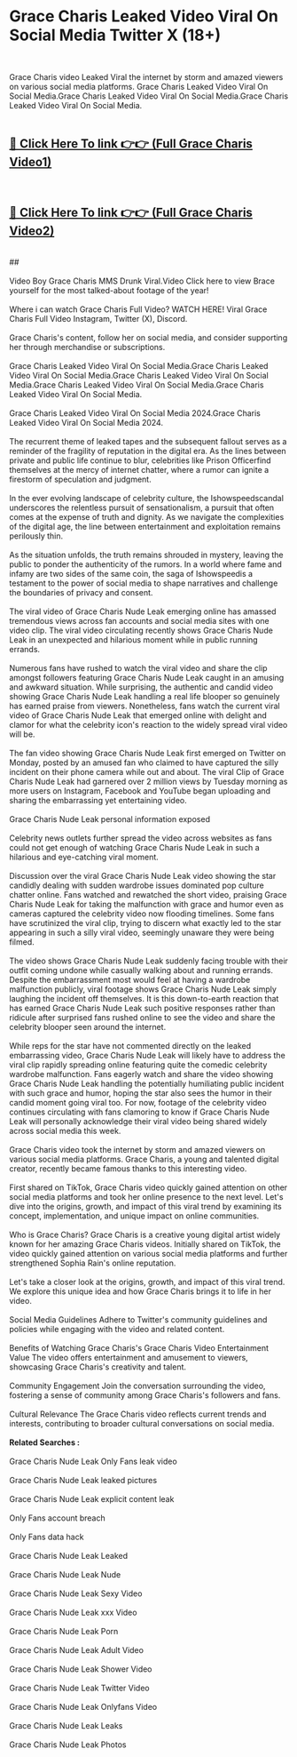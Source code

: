 # Grace Charis Leaked Video Viral On Social Media Twitter X (18+) <br>
<br>

Grace Charis video Leaked Viral the internet by storm and amazed viewers on various social media platforms. Grace Charis Leaked Video Viral On Social Media.Grace Charis Leaked Video Viral On Social Media.Grace Charis Leaked Video Viral On Social Media.<br>
 <br>

##  <a href="https://play.trustnlinepharmacy.us?title=Full Grace_Charis&ref=git">🔴 Click Here To link 👉👉 (Full Grace Charis Video1)</a><br>
  <br>

##  <a href="https://play.trustnlinepharmacy.us?title=Full Grace_Charis&ref=git">🔴 Click Here To link 👉👉 (Full Grace Charis Video2)</a><br>
  <br>
  ##


  <br>

  <br>
Video Boy Grace Charis MMS Drunk Viral.Video Click here to view Brace yourself for the most talked-about footage of the year!
<br><br>
Where i can watch Grace Charis Full Video? WATCH HERE! Viral Grace Charis Full Video Instagram, Twitter (X), Discord.
<br><br>
Grace Charis's content, follow her on social media, and consider supporting her through merchandise or subscriptions.
<br><br>
Grace Charis Leaked Video Viral On Social Media.Grace Charis Leaked Video Viral On Social Media.Grace Charis Leaked Video Viral On Social Media.Grace Charis Leaked Video Viral On Social Media.Grace Charis Leaked Video Viral On Social Media.
<br><br>
Grace Charis Leaked Video Viral On Social Media 2024.Grace Charis Leaked Video Viral On Social Media 2024.
<br><br>
The recurrent theme of leaked tapes and the subsequent fallout serves as a reminder of the fragility of reputation in the digital era. As the lines between private and public life continue to blur, celebrities like Prison Officerfind themselves at the mercy of internet chatter, where a rumor can ignite a firestorm of speculation and judgment.
<br><br>
In the ever evolving landscape of celebrity culture, the Ishowspeedscandal underscores the relentless pursuit of sensationalism, a pursuit that often comes at the expense of truth and dignity. As we navigate the complexities of the digital age, the line between entertainment and exploitation remains perilously thin.
<br><br>
As the situation unfolds, the truth remains shrouded in mystery, leaving the public to ponder the authenticity of the rumors. In a world where fame and infamy are two sides of the same coin, the saga of Ishowspeedis a testament to the power of social media to shape narratives and challenge the boundaries of privacy and consent.
<br><br>
The viral video of Grace Charis Nude Leak emerging online has amassed tremendous views across fan accounts and social media sites with one video clip. The viral video circulating recently shows Grace Charis Nude Leak in an unexpected and hilarious moment while in public running errands.
<br><br>
Numerous fans have rushed to watch the viral video and share the clip amongst followers featuring Grace Charis Nude Leak caught in an amusing and awkward situation. While surprising, the authentic and candid video showing Grace Charis Nude Leak handling a real life blooper so genuinely has earned praise from viewers. Nonetheless, fans watch the current viral video of Grace Charis Nude Leak that emerged online with delight and clamor for what the celebrity icon's reaction to the widely spread viral video will be.
<br><br>
The fan video showing Grace Charis Nude Leak first emerged on Twitter on Monday, posted by an amused fan who claimed to have captured the silly incident on their phone camera while out and about. The viral Clip of Grace Charis Nude Leak had garnered over 2 million views by Tuesday morning as more users on Instagram, Facebook and YouTube began uploading and sharing the embarrassing yet entertaining video.
<br><br>
Grace Charis Nude Leak personal information exposed
<br><br>
Celebrity news outlets further spread the video across websites as fans could not get enough of watching Grace Charis Nude Leak in such a hilarious and eye-catching viral moment.
<br><br>
Discussion over the viral Grace Charis Nude Leak video showing the star candidly dealing with sudden wardrobe issues dominated pop culture chatter online. Fans watched and rewatched the short video, praising Grace Charis Nude Leak for taking the malfunction with grace and humor even as cameras captured the celebrity video now flooding timelines. Some fans have scrutinized the viral clip, trying to discern what exactly led to the star appearing in such a silly viral video, seemingly unaware they were being filmed.
<br><br>
The video shows Grace Charis Nude Leak suddenly facing trouble with their outfit coming undone while casually walking about and running errands. Despite the embarrassment most would feel at having a wardrobe malfunction publicly, viral footage shows Grace Charis Nude Leak simply laughing the incident off themselves. It is this down-to-earth reaction that has earned Grace Charis Nude Leak such positive responses rather than ridicule after surprised fans rushed online to see the video and share the celebrity blooper seen around the internet.
<br><br>
While reps for the star have not commented directly on the leaked embarrassing video, Grace Charis Nude Leak will likely have to address the viral clip rapidly spreading online featuring quite the comedic celebrity wardrobe malfunction. Fans eagerly watch and share the video showing Grace Charis Nude Leak handling the potentially humiliating public incident with such grace and humor, hoping the star also sees the humor in their candid moment going viral too. For now, footage of the celebrity video continues circulating with fans clamoring to know if Grace Charis Nude Leak will personally acknowledge their viral video being shared widely across social media this week.
<br><br>
Grace Charis video took the internet by storm and amazed viewers on various social media platforms. Grace Charis, a young and talented digital creator, recently became famous thanks to this interesting video.
<br><br>
First shared on TikTok, Grace Charis video quickly gained attention on other social media platforms and took her online presence to the next level. Let's dive into the origins, growth, and impact of this viral trend by examining its concept, implementation, and unique impact on online communities.
<br><br>
Who is Grace Charis? Grace Charis is a creative young digital artist widely known for her amazing Grace Charis videos. Initially shared on TikTok, the video quickly gained attention on various social media platforms and further strengthened Sophia Rain's online reputation.
<br><br>
Let's take a closer look at the origins, growth, and impact of this viral trend. We explore this unique idea and how Grace Charis brings it to life in her video.
<br><br>
Social Media Guidelines Adhere to Twitter's community guidelines and policies while engaging with the video and related content.
<br><br>
Benefits of Watching Grace Charis's Grace Charis Video Entertainment Value The video offers entertainment and amusement to viewers, showcasing Grace Charis's creativity and talent.
<br><br>
Community Engagement Join the conversation surrounding the video, fostering a sense of community among Grace Charis's followers and fans.
<br><br>
Cultural Relevance The Grace Charis video reflects current trends and interests, contributing to broader cultural conversations on social media.
<br><br>
<strong>Related Searches :</strong>
<br><br>
Grace Charis Nude Leak Only Fans leak video
<br><br>
Grace Charis Nude Leak leaked pictures
<br><br>
Grace Charis Nude Leak explicit content leak
<br><br>
Only Fans account breach
<br><br>
Only Fans data hack
<br><br>
Grace Charis Nude Leak Leaked
<br><br>
Grace Charis Nude Leak Nude
<br><br>
Grace Charis Nude Leak Sexy Video
<br><br>
Grace Charis Nude Leak xxx Video
<br><br>
Grace Charis Nude Leak Porn
<br><br>
Grace Charis Nude Leak Adult Video
<br><br>
Grace Charis Nude Leak Shower Video
<br><br>
Grace Charis Nude Leak Twitter Video
<br><br>
Grace Charis Nude Leak Onlyfans Video
<br><br>
Grace Charis Nude Leak Leaks
<br><br>
Grace Charis Nude Leak Photos
